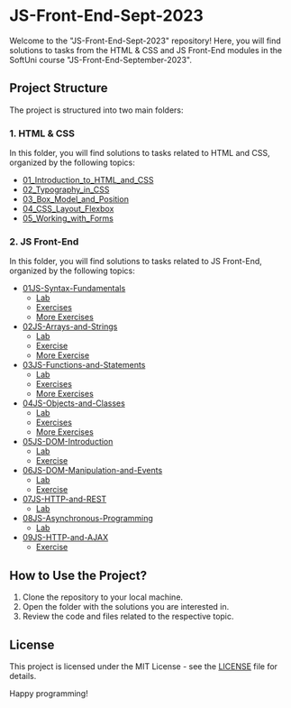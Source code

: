 # JS-Front-End-Sept-2023
Welcome to the "JS-Front-End-Sept-2023" repository! Here, you will find solutions to tasks from the HTML &amp; CSS and JS Front-End modules in the SoftUni course "JS-Front-End-September-2023".

## Project Structure

The project is structured into two main folders:

### 1. HTML & CSS

In this folder, you will find solutions to tasks related to HTML and CSS, organized by the following topics:

- [01_Introduction_to_HTML_and_CSS](./HTML%20%26%20CSS/01_Introduction_to_HTML_and_CSS)
- [02_Typography_in_CSS](./HTML%20%26%20CSS/02_Typography_in_CSS)
- [03_Box_Model_and_Position](./HTML%20%26%20CSS/03_Box_Model_and_Position)
- [04_CSS_Layout_Flexbox](./HTML%20%26%20CSS/04_CSS_Layout_Flexbox)
- [05_Working_with_Forms](./HTML%20%26%20CSS/05_Working_with_Forms)

### 2. JS Front-End

In this folder, you will find solutions to tasks related to JS Front-End, organized by the following topics:

- [01JS-Syntax-Fundamentals](./JS%20Front-End/01JS-Syntax-Fundamentals)
  - [Lab](./JS%20Front-End/01JS-Syntax-Fundamentals/Lab)
  - [Exercises](./JS%20Front-End/01JS-Syntax-Fundamentals/Exercises)
  - [More Exercises](./JS%20Front-End/01JS-Syntax-Fundamentals/More%20Exercises)
- [02JS-Arrays-and-Strings](./JS%20Front-End/02JS-Arrays-and-Strings)
  - [Lab](./JS%20Front-End/02JS-Arrays-and-Strings/Lab)
  - [Exercise](./JS%20Front-End/02JS-Arrays-and-Strings/Exercises)
  - [More Exercise](./JS%20Front-End/02JS-Arrays-and-Strings/More%20Exercises)
- [03JS-Functions-and-Statements](./JS%20Front-End/03JS-Functions-and-Statements)
  - [Lab](./JS%20Front-End/03JS-Functions-and-Statements/Lab)
  - [Exercises](./JS%20Front-End/03JS-Functions-and-Statements/Exercises)
  - [More Exercises](./JS%20Front-End/03JS-Functions-and-Statements/More%20Exercises)
- [04JS-Objects-and-Classes](./JS%20Front-End/04JS-Objects-and-Classes)
  - [Lab](./JS%20Front-End/04JS-Objects-and-Classes/Lab)
  - [Exercises](./JS%20Front-End/04JS-Objects-and-Classes/Exercises)
  - [More Exercises](./JS%20Front-End/04JS-Objects-and-Classes/More%20Exercises)
- [05JS-DOM-Introduction](./JS%20Front-End/05JS-DOM-Introduction)
  - [Lab](./JS%20Front-End/05JS-DOM-Introduction/Lab)
  - [Exercise](./JS%20Front-End/05JS-DOM-Introduction/Exercises)
- [06JS-DOM-Manipulation-and-Events](./JS%20Front-End/06JS-DOM-Manipulation-and-Events)
  - [Lab](./JS%20Front-End/06JS-DOM-Manipulation-and-Events/Lab)
  - [Exercise](./JS%20Front-End/06JS-DOM-Manipulation-and-Events/Exercises)
- [07JS-HTTP-and-REST](./JS%20Front-End/07JS-HTTP-and-REST)
  - [Lab](./JS%20Front-End/07JS-HTTP-and-REST/Lab)
- [08JS-Asynchronous-Programming](./JS%20Front-End/08JS-Asynchronous-Programming)
  - [Lab](./JS%20Front-End/08JS-Asynchronous-Programming/Lab)
- [09JS-HTTP-and-AJAX](./JS%20Front-End/09JS-HTTP-and-AJAX)
  - [Exercise](./JS%20Front-End/09JS-HTTP-and-AJAX/Exercise)

## How to Use the Project?

1. Clone the repository to your local machine.
2. Open the folder with the solutions you are interested in.
3. Review the code and files related to the respective topic.

## License

This project is licensed under the MIT License - see the [LICENSE](./LICENSE) file for details.

Happy programming!
